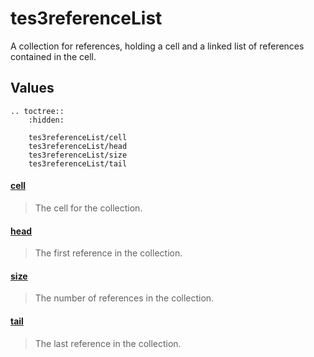 # tes3referenceList

A collection for references, holding a cell and a linked list of references contained in the cell.

## Values

```eval_rst
.. toctree::
    :hidden:

    tes3referenceList/cell
    tes3referenceList/head
    tes3referenceList/size
    tes3referenceList/tail
```

#### [cell](tes3referenceList/cell.md)

> The cell for the collection.

#### [head](tes3referenceList/head.md)

> The first reference in the collection.

#### [size](tes3referenceList/size.md)

> The number of references in the collection.

#### [tail](tes3referenceList/tail.md)

> The last reference in the collection.
